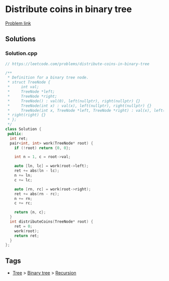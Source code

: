 # Distribute coins in binary tree

[Problem link](https://leetcode.com/problems/distribute-coins-in-binary-tree)

## Solutions


### Solution.cpp
```cpp
// https://leetcode.com/problems/distribute-coins-in-binary-tree

/**
 * Definition for a binary tree node.
 * struct TreeNode {
 *     int val;
 *     TreeNode *left;
 *     TreeNode *right;
 *     TreeNode() : val(0), left(nullptr), right(nullptr) {}
 *     TreeNode(int x) : val(x), left(nullptr), right(nullptr) {}
 *     TreeNode(int x, TreeNode *left, TreeNode *right) : val(x), left(left),
 * right(right) {}
 * };
 */
class Solution {
 public:
  int ret;
  pair<int, int> work(TreeNode* root) {
    if (!root) return {0, 0};

    int n = 1, c = root->val;

    auto [ln, lc] = work(root->left);
    ret += abs(ln - lc);
    n += ln;
    c += lc;

    auto [rn, rc] = work(root->right);
    ret += abs(rn - rc);
    n += rn;
    c += rc;

    return {n, c};
  }
  int distributeCoins(TreeNode* root) {
    ret = 0;
    work(root);
    return ret;
  }
};
```
## Tags

* [Tree](/Collections/tree.md#tree) > [Binary tree](/Collections/tree.md#binary-tree) > [Recursion](/Collections/tree.md#recursion)
